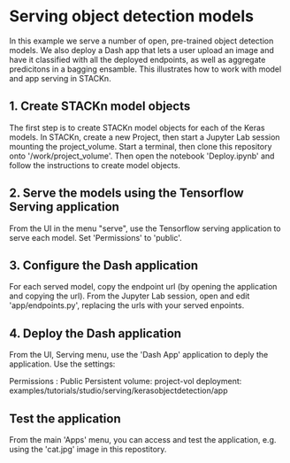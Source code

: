 # Serving object detection models

In this example we serve a number of open, pre-trained object detection models. We also deploy a Dash app that
lets a user upload an image and have it classified with all the deployed endpoints, as well as aggregate predicitons
in a bagging ensamble. This illustrates how to work with model and app serving in STACKn. 

## 1. Create STACKn  model objects 

The first step is to create STACKn model objects for each of the Keras models. 
In STACKn, create a new Project, then start a Jupyter Lab session mounting the project_volume. Start
a terminal, then clone this repository onto '/work/project_volume'. Then open the notebook 'Deploy.ipynb'
and follow the instructions to create model objects. 

## 2. Serve the models using the Tensorflow Serving application 

From the UI in the menu "serve", use the Tensorflow serving application to serve each model. Set 'Permissions' to 'public'. 

## 3. Configure the Dash application
For each served model, copy the endpoint url (by opening the application and copying the url). 
From the Jupyter Lab session, open and edit 'app/endpoints.py', replacing the urls with your served enpoints. 

## 4. Deploy the Dash application
From the UI, Serving menu, use the 'Dash App' application to deply the application. Use the settings: 

Permissions : Public
Persistent volume: project-vol 
deployment: examples/tutorials/studio/serving/kerasobjectdetection/app

## Test the application 
From the main 'Apps' menu, you can access and test the application, e.g. using the 'cat.jpg' image in this repostitory.  

